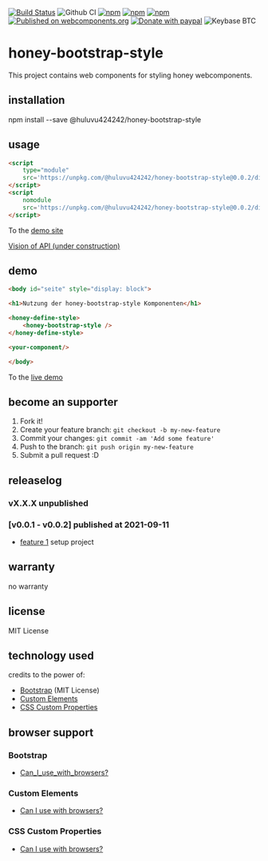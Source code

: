 [![Build Status](https://app.travis-ci.com/Huluvu424242/honey-bootstrap-style.svg?branch=master)](https://app.travis-ci.com/Huluvu424242/honey-bootstrap-style)
![Github CI](https://github.com/Huluvu424242/honey-bootstrap-style/workflows/Github%20CI/badge.svg)
[![npm](https://img.shields.io/npm/v/@huluvu424242/honey-bootstrap-style.svg)](https://www.npmjs.com/package/@huluvu424242/honey-bootstrap-style)
[![npm](https://img.shields.io/npm/dy/@huluvu424242/honey-bootstrap-style.svg)](https://www.npmjs.com/package/@huluvu424242/honey-bootstrap-style)
[![npm](https://img.shields.io/npm/dm/@huluvu424242/honey-bootstrap-style.svg)](https://www.npmjs.com/package/@huluvu424242/honey-bootstrap-style)
[![Published on webcomponents.org](https://img.shields.io/badge/webcomponents.org-published-blue.svg)](https://www.webcomponents.org/element/@huluvu424242/honey-bootstrap-style)
[![Donate with paypal](https://img.shields.io/badge/paypal-donate-yellow.svg)](https://paypal.me/huluvu424242)
![Keybase BTC](https://img.shields.io/keybase/btc/huluvu424242)
# honey-bootstrap-style 
This project contains web components for styling honey webcomponents. 

## installation

npm install --save @huluvu424242/honey-bootstrap-style

## usage

```html
<script 
    type="module" 
    src='https://unpkg.com/@huluvu424242/honey-bootstrap-style@0.0.2/dist/honey-bootstrap-style/honey-bootstrap-style.esm.js'>
</script>
<script 
    nomodule 
    src='https://unpkg.com/@huluvu424242/honey-bootstrap-style@0.0.2/dist/cjs/honey-bootstrap-style.cjs.js'>
</script>
```
To the [demo site](https://huluvu424242.github.io/honey-bootstrap-style/index.html)

[Vision of API (under construction)](src/components/honey-bootstrap-style/readme.md)

## demo

<!--
```
<custom-element-demo>
  <template>
    <link rel="import" href="docs/index.html">
    <next-code-block></next-code-block>
  </template>
</custom-element-demo>
```
-->
```html
<body id="seite" style="display: block">

<h1>Nutzung der honey-bootstrap-style Komponenten</h1>

<honey-define-style>
    <honey-bootstrap-style />
</honey-define-style>

<your-component/>

</body>
```
To the [live demo](https://huluvu424242.github.io/honey-bootstrap-style/index.html)

## become an supporter

1. Fork it!
2. Create your feature branch: `git checkout -b my-new-feature`
3. Commit your changes: `git commit -am 'Add some feature'`
4. Push to the branch: `git push origin my-new-feature`
5. Submit a pull request :D

## releaselog

### vX.X.X unpublished

### [v0.0.1 - v0.0.2] published at 2021-09-11

* [feature 1](https://github.com/Huluvu424242/honey-bootstrap-style/projects/1#card-68574839) setup project

## warranty

no warranty

## license

MIT License

## technology used

credits to the power of:

* [Bootstrap](https://getbootstrap.com/) (MIT License)
* [Custom Elements](https://developer.mozilla.org/en-US/docs/Web/API/Window/customElements)
* [CSS Custom Properties](https://developer.mozilla.org/en-US/docs/Web/CSS/Using_CSS_custom_properties)


## browser support

### Bootstrap

* [Can_I_use_with_browsers?](https://caniuse.com/?search=bootstrap)

### Custom Elements

* [Can I use with browsers?](https://caniuse.com/#feat=mdn-api_window_customelements)

### CSS Custom Properties

* [Can I use with browsers?](https://caniuse.com/#search=css%20custom%20properties)

